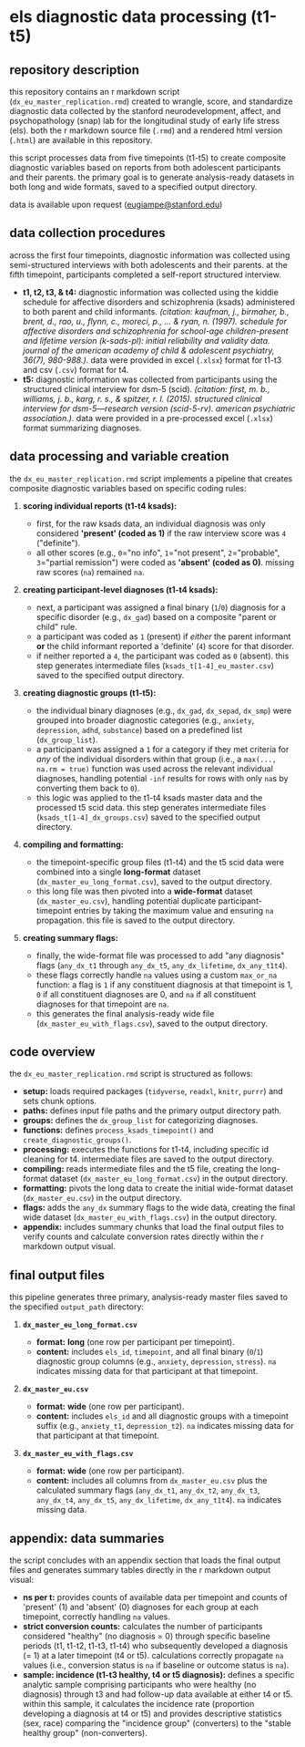 # els diagnostic data processing (t1-t5)

## repository description

this repository contains an r markdown script (`dx_eu_master_replication.rmd`) created to wrangle, score, and standardize diagnostic data collected by the stanford neurodevelopment, affect, and psychopathology (snap) lab for the longitudinal study of early life stress (els). both the r markdown source file (`.rmd`) and a rendered html version (`.html`) are available in this repository.

this script processes data from five timepoints (t1-t5) to create composite diagnostic variables based on reports from both adolescent participants and their parents. the primary goal is to generate analysis-ready datasets in both long and wide formats, saved to a specified output directory.

data is available upon request (eugiampe@stanford.edu)

## data collection procedures

across the first four timepoints, diagnostic information was collected using semi-structured interviews with both adolescents and their parents. at the fifth timepoint, participants completed a self-report structured interview.

* **t1, t2, t3, & t4:** diagnostic information was collected using the kiddie schedule for affective disorders and schizophrenia (ksads) administered to both parent and child informants. *(citation: kaufman, j., birmaher, b., brent, d., rao, u., flynn, c., moreci, p., ... & ryan, n. (1997). schedule for affective disorders and schizophrenia for school-age children-present and lifetime version (k-sads-pl): initial reliability and validity data. journal of the american academy of child & adolescent psychiatry, 36(7), 980-988.)*. data were provided in excel (`.xlsx`) format for t1-t3 and csv (`.csv`) format for t4.
* **t5:** diagnostic information was collected from participants using the structured clinical interview for dsm-5 (scid). *(citation: first, m. b., williams, j. b., karg, r. s., & spitzer, r. l. (2015). structured clinical interview for dsm-5—research version (scid-5-rv). american psychiatric association.)*. data were provided in a pre-processed excel (`.xlsx`) format summarizing diagnoses.

## data processing and variable creation

the `dx_eu_master_replication.rmd` script implements a pipeline that creates composite diagnostic variables based on specific coding rules:

1.  **scoring individual reports (t1-t4 ksads):**
    * first, for the raw ksads data, an individual diagnosis was only considered **'present' (coded as 1)** if the raw interview score was `4` ("definite").
    * all other scores (e.g., `0`="no info", `1`="not present", `2`="probable", `3`="partial remission") were coded as **'absent' (coded as 0)**. missing raw scores (`na`) remained `na`.

2.  **creating participant-level diagnoses (t1-t4 ksads):**
    * next, a participant was assigned a final binary (`1`/`0`) diagnosis for a specific disorder (e.g., `dx_gad`) based on a composite "parent or child" rule.
    * a participant was coded as `1` (present) if *either* the parent informant **or** the child informant reported a 'definite' (`4`) score for that disorder.
    * if neither reported a `4`, the participant was coded as `0` (absent). this step generates intermediate files (`ksads_t[1-4]_eu_master.csv`) saved to the specified output directory.

3.  **creating diagnostic groups (t1-t5):**
    * the individual binary diagnoses (e.g., `dx_gad`, `dx_sepad`, `dx_smp`) were grouped into broader diagnostic categories (e.g., `anxiety`, `depression`, `adhd`, `substance`) based on a predefined list (`dx_group_list`).
    * a participant was assigned a `1` for a category if they met criteria for *any* of the individual disorders within that group (i.e., a `max(..., na.rm = true)` function was used across the relevant individual diagnoses, handling potential `-inf` results for rows with only `na`s by converting them back to `0`).
    * this logic was applied to the t1-t4 ksads master data and the processed t5 scid data. this step generates intermediate files (`ksads_t[1-4]_dx_groups.csv`) saved to the specified output directory.

4.  **compiling and formatting:**
    * the timepoint-specific group files (t1-t4) and the t5 scid data were combined into a single **long-format** dataset (`dx_master_eu_long_format.csv`), saved to the output directory.
    * this long file was then pivoted into a **wide-format** dataset (`dx_master_eu.csv`), handling potential duplicate participant-timepoint entries by taking the maximum value and ensuring `na` propagation. this file is saved to the output directory.

5.  **creating summary flags:**
    * finally, the wide-format file was processed to add "any diagnosis" flags (`any_dx_t1` through `any_dx_t5`, `any_dx_lifetime`, `dx_any_t1t4`).
    * these flags correctly handle `na` values using a custom `max_or_na` function: a flag is `1` if any constituent diagnosis at that timepoint is 1, `0` if all constituent diagnoses are 0, and `na` if all constituent diagnoses for that timepoint are `na`.
    * this generates the final analysis-ready wide file (`dx_master_eu_with_flags.csv`), saved to the output directory.

## code overview

the `dx_eu_master_replication.rmd` script is structured as follows:

* **setup:** loads required packages (`tidyverse`, `readxl`, `knitr`, `purrr`) and sets chunk options.
* **paths:** defines input file paths and the primary output directory path.
* **groups:** defines the `dx_group_list` for categorizing diagnoses.
* **functions:** defines `process_ksads_timepoint()` and `create_diagnostic_groups()`.
* **processing:** executes the functions for t1-t4, including specific id cleaning for t4. intermediate files are saved to the output directory.
* **compiling:** reads intermediate files and the t5 file, creating the long-format dataset (`dx_master_eu_long_format.csv`) in the output directory.
* **formatting:** pivots the long data to create the initial wide-format dataset (`dx_master_eu.csv`) in the output directory.
* **flags:** adds the `any_dx` summary flags to the wide data, creating the final wide dataset (`dx_master_eu_with_flags.csv`) in the output directory.
* **appendix:** includes summary chunks that load the final output files to verify counts and calculate conversion rates directly within the r markdown output visual.

## final output files

this pipeline generates three primary, analysis-ready master files saved to the specified `output_path` directory:

1.  **`dx_master_eu_long_format.csv`**
    * **format:** **long** (one row per participant per timepoint).
    * **content:** includes `els_id`, `timepoint`, and all final binary (`0`/`1`) diagnostic group columns (e.g., `anxiety`, `depression`, `stress`). `na` indicates missing data for that participant at that timepoint.

2.  **`dx_master_eu.csv`**
    * **format:** **wide** (one row per participant).
    * **content:** includes `els_id` and all diagnostic groups with a timepoint suffix (e.g., `anxiety_t1`, `depression_t2`). `na` indicates missing data for that participant at that timepoint.

3.  **`dx_master_eu_with_flags.csv`**
    * **format:** **wide** (one row per participant).
    * **content:** includes all columns from `dx_master_eu.csv` plus the calculated summary flags (`any_dx_t1`, `any_dx_t2`, `any_dx_t3`, `any_dx_t4`, `any_dx_t5`, `any_dx_lifetime`, `dx_any_t1t4`). `na` indicates missing data.

## appendix: data summaries

the script concludes with an appendix section that loads the final output files and generates summary tables directly in the r markdown output visual:

* **ns per t:** provides counts of available data per timepoint and counts of 'present' (1) and 'absent' (0) diagnoses for each group at each timepoint, correctly handling `na` values.
* **strict conversion counts:** calculates the number of participants considered "healthy" (no diagnosis = 0) through specific baseline periods (t1, t1-t2, t1-t3, t1-t4) who subsequently developed a diagnosis (= 1) at a later timepoint (t4 or t5). calculations correctly propagate `na` values (i.e., conversion status is `na` if baseline or outcome status is `na`).
* **sample: incidence (t1-t3 healthy, t4 or t5 diagnosis):** defines a specific analytic sample comprising participants who were healthy (no diagnosis) through t3 and had follow-up data available at either t4 or t5. within this sample, it calculates the incidence rate (proportion developing a diagnosis at t4 or t5) and provides descriptive statistics (sex, race) comparing the "incidence group" (converters) to the "stable healthy group" (non-converters).
